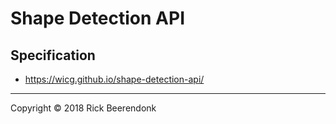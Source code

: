 # Shape Detection API

## Specification

* https://wicg.github.io/shape-detection-api/

---

Copyright © 2018 Rick Beerendonk